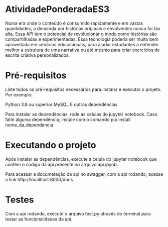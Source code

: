 # AtividadePonderadaES3

Numa era onde o conteúdo é consumido rapidamente e em vastas quantidades, a demanda por histórias originais e envolventes nunca foi tão alta. Essa API tem o potencial de revolucionar o modo como histórias são compartilhadas e experimentadas. Essa tecnologia poderia ser muito bem aproveitada em cenários educacionais, para ajudar estudantes a entender melhor a estrutura de uma narrativa ou até mesmo para criar exercícios de escrita criativa personalizados.

# Pré-requisitos
Liste todos os pré-requisitos necessários para instalar e executar o projeto. Por exemplo:

Python 3.8 ou superior
MySQL
E outras dependências

Para instalar as dependências, rode as celulas do jupyter notebook. Caso falte alguma dependência, instale com o comando pip install nome_da_dependencia

# Executando o projeto
Após instalar as dependências, execute a celula do jupyter notebook que contém o código da api presente no arquivo api.ipynb.

Para acessar a documetação da api no swagger, com a api rodando, acesse o link http://localhost:8000/docs

# Testes
Com a api rodando, execute o arquivo test.py através do terminal para testar as funcionalidades da api.